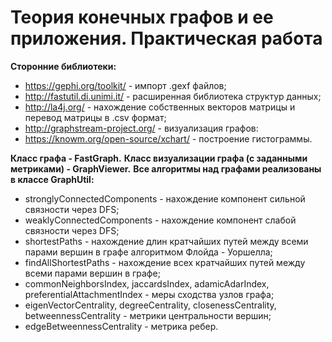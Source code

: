 # Теория конечных графов и ее приложения. Практическая работа

**Сторонние библиотеки:**
- https://gephi.org/toolkit/ - импорт .gexf файлов;
- http://fastutil.di.unimi.it/ - расширенная библиотека структур данных;
- http://la4j.org/ - нахождение собственных векторов матрицы и перевод матрицы в .csv формат;
- http://graphstream-project.org/ - визуализация графов:
- https://knowm.org/open-source/xchart/ - построение гистограммы.

**Класс графа - FastGraph.**
**Класс визуализации графа (с заданными метриками) - GraphViewer.**
**Все алгоритмы над графами реализованы в классе GraphUtil:**
- stronglyConnectedComponents - нахождение компонент сильной связности через DFS;
- weaklyConnectedComponents - нахождение компонент слабой связности через DFS;
- shortestPaths - нахождение длин кратчайших путей между всеми парами вершин в графе алгоритмом Флойда - Уоршелла;
- findAllShortestPaths - нахождение всех кратчайших путей между всеми парами вершин в графе;
- commonNeighborsIndex, jaccardsIndex, adamicAdarIndex, preferentialAttachmentIndex - меры сходства узлов графа;
- eigenVectorCentrality, degreeCentrality, closenessCentrality, betweennessCentrality - метрики центральности вершин;
- edgeBetweennessCentrality - метрика ребер.
